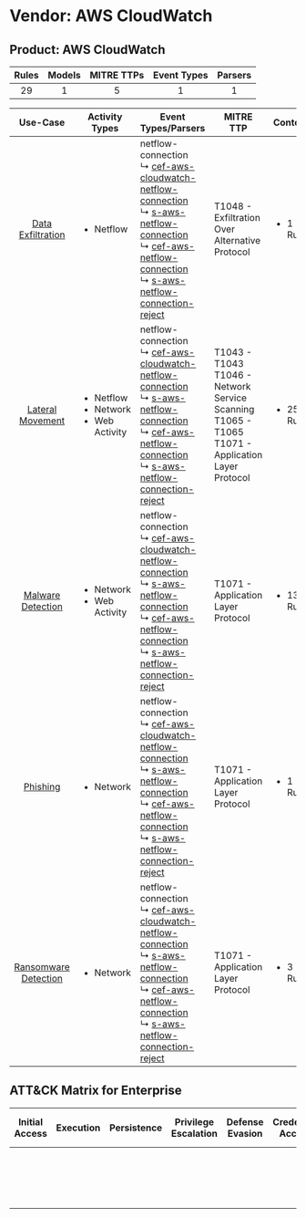 Vendor: AWS CloudWatch
======================
Product: AWS CloudWatch
-----------------------
| Rules | Models | MITRE TTPs | Event Types | Parsers |
|:-----:|:------:|:----------:|:-----------:|:-------:|
|  29   |   1    |     5      |      1      |    1    |

|                              Use-Case                               | Activity Types                                                 | Event Types/Parsers                                                                                                                                                                                                                                                                                                                                                                                                             | MITRE TTP                                                                                                    | Content                    |
|:-------------------------------------------------------------------:| -------------------------------------------------------------- | ------------------------------------------------------------------------------------------------------------------------------------------------------------------------------------------------------------------------------------------------------------------------------------------------------------------------------------------------------------------------------------------------------------------------------- | ------------------------------------------------------------------------------------------------------------ | -------------------------- |
|    [Data Exfiltration](../UseCases/usecase_data_exfiltration.md)    | <ul><li>Netflow</li></ul>                                      |  netflow-connection<br> ↳ [cef-aws-cloudwatch-netflow-connection](../Parsers/parserContent_cef-aws-cloudwatch-netflow-connection.md)<br> ↳ [s-aws-netflow-connection](../Parsers/parserContent_s-aws-netflow-connection.md)<br> ↳ [cef-aws-netflow-connection](../Parsers/parserContent_cef-aws-netflow-connection.md)<br> ↳ [s-aws-netflow-connection-reject](../Parsers/parserContent_s-aws-netflow-connection-reject.md)<br> | T1048 - Exfiltration Over Alternative Protocol<br>                                                           | <ul><li>1 Rules</li></ul>  |
|     [Lateral Movement](../UseCases/usecase_lateral_movement.md)     | <ul><li>Netflow</li><li>Network</li><li>Web Activity</li></ul> |  netflow-connection<br> ↳ [cef-aws-cloudwatch-netflow-connection](../Parsers/parserContent_cef-aws-cloudwatch-netflow-connection.md)<br> ↳ [s-aws-netflow-connection](../Parsers/parserContent_s-aws-netflow-connection.md)<br> ↳ [cef-aws-netflow-connection](../Parsers/parserContent_cef-aws-netflow-connection.md)<br> ↳ [s-aws-netflow-connection-reject](../Parsers/parserContent_s-aws-netflow-connection-reject.md)<br> | T1043 - T1043<br>T1046 - Network Service Scanning<br>T1065 - T1065<br>T1071 - Application Layer Protocol<br> | <ul><li>25 Rules</li></ul> |
|    [Malware Detection](../UseCases/usecase_malware_detection.md)    | <ul><li>Network</li><li>Web Activity</li></ul>                 |  netflow-connection<br> ↳ [cef-aws-cloudwatch-netflow-connection](../Parsers/parserContent_cef-aws-cloudwatch-netflow-connection.md)<br> ↳ [s-aws-netflow-connection](../Parsers/parserContent_s-aws-netflow-connection.md)<br> ↳ [cef-aws-netflow-connection](../Parsers/parserContent_cef-aws-netflow-connection.md)<br> ↳ [s-aws-netflow-connection-reject](../Parsers/parserContent_s-aws-netflow-connection-reject.md)<br> | T1071 - Application Layer Protocol<br>                                                                       | <ul><li>13 Rules</li></ul> |
|             [Phishing](../UseCases/usecase_phishing.md)             | <ul><li>Network</li></ul>                                      |  netflow-connection<br> ↳ [cef-aws-cloudwatch-netflow-connection](../Parsers/parserContent_cef-aws-cloudwatch-netflow-connection.md)<br> ↳ [s-aws-netflow-connection](../Parsers/parserContent_s-aws-netflow-connection.md)<br> ↳ [cef-aws-netflow-connection](../Parsers/parserContent_cef-aws-netflow-connection.md)<br> ↳ [s-aws-netflow-connection-reject](../Parsers/parserContent_s-aws-netflow-connection-reject.md)<br> | T1071 - Application Layer Protocol<br>                                                                       | <ul><li>1 Rules</li></ul>  |
| [Ransomware Detection](../UseCases/usecase_ransomware_detection.md) | <ul><li>Network</li></ul>                                      |  netflow-connection<br> ↳ [cef-aws-cloudwatch-netflow-connection](../Parsers/parserContent_cef-aws-cloudwatch-netflow-connection.md)<br> ↳ [s-aws-netflow-connection](../Parsers/parserContent_s-aws-netflow-connection.md)<br> ↳ [cef-aws-netflow-connection](../Parsers/parserContent_cef-aws-netflow-connection.md)<br> ↳ [s-aws-netflow-connection-reject](../Parsers/parserContent_s-aws-netflow-connection-reject.md)<br> | T1071 - Application Layer Protocol<br>                                                                       | <ul><li>3 Rules</li></ul>  |

ATT&CK Matrix for Enterprise
----------------------------
| Initial Access | Execution | Persistence | Privilege Escalation | Defense Evasion | Credential Access | Discovery                                                                     | Lateral Movement | Collection | Command and Control                                                             | Exfiltration                                                                                | Impact |
| -------------- | --------- | ----------- | -------------------- | --------------- | ----------------- | ----------------------------------------------------------------------------- | ---------------- | ---------- | ------------------------------------------------------------------------------- | ------------------------------------------------------------------------------------------- | ------ |
|                |           |             |                      |                 |                   | [Network Service Scanning](https://attack.mitre.org/techniques/T1046)<br><br> |                  |            | [Application Layer Protocol](https://attack.mitre.org/techniques/T1071)<br><br> | [Exfiltration Over Alternative Protocol](https://attack.mitre.org/techniques/T1048)<br><br> |        |